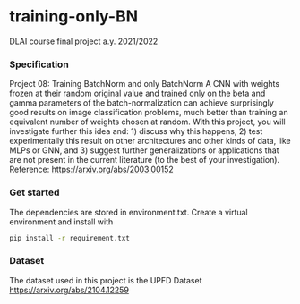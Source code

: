 # training-only-BN

DLAI course final project a.y. 2021/2022 

### Specification 

Project 08: Training BatchNorm and only BatchNorm A CNN with weights frozen at their random original value and trained only on the beta and gamma parameters of the batch-normalization can achieve surprisingly good results on image classification problems, much better than training an equivalent number of weights chosen at random. With this project, you will investigate further this idea and: 1) discuss why this happens, 2) test experimentally this result on other architectures and other kinds of data, like MLPs or GNN, and 3) suggest further generalizations or applications that are not present in the current literature (to the best of your investigation). Reference: https://arxiv.org/abs/2003.00152

### Get started

The dependencies are stored in environment.txt. Create a virtual environment and install with 

```bash
pip install -r requirement.txt
```

### Dataset 

The dataset used in this project is the UPFD Dataset https://arxiv.org/abs/2104.12259
